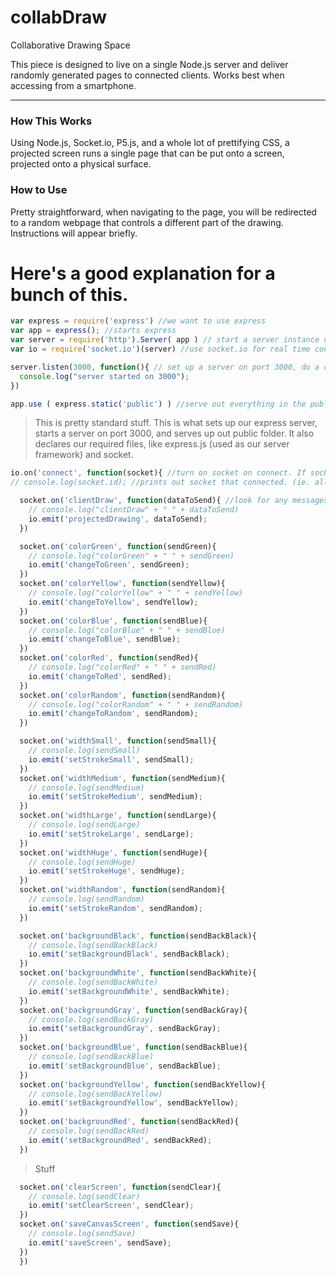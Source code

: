 # collabDraw
Collaborative Drawing Space

This piece is designed to live on a single Node.js server and deliver randomly generated pages to connected clients. Works best when accessing from a smartphone.

***

### How This Works

Using Node.js, Socket.io, P5.js, and a whole lot of prettifying CSS, a projected screen runs a single page that can be put onto a screen, projected onto a physical surface.

### How to Use

Pretty straightforward, when navigating to the page, you will be redirected to a random webpage that controls a different part of the drawing. Instructions will appear briefly.


# Here's a good explanation for a bunch of this.

```javascript
var express = require('express') //we want to use express
var app = express(); //starts express
var server = require('http').Server( app ) // start a server instance on a port
var io = require('socket.io')(server) //use socket.io for real time connections aka. wesockets

server.listen(3000, function(){ // set up a server on port 3000, do a callback when it starts successfully
  console.log("server started on 3000");
})

app.use ( express.static('public') ) //serve out everything in the public folder

```

> This is pretty standard stuff. This is what sets up our express server, starts a server on port 3000, and serves up out public folder.
It also declares our required files, like express.js (used as our server framework) and socket.

```javascript
io.on('connect', function(socket){ //turn on socket on connect. If socket.io sees a new connection, do something...
// console.log(socket.id); //prints out socket that connected. (ie. all users + the projection)

  socket.on('clientDraw', function(dataToSend){ //look for any messages with the 'clientDraw'
    // console.log("clientDraw" + " " + dataToSend)
    io.emit('projectedDrawing', dataToSend);
  })

```

```javascript
  socket.on('colorGreen', function(sendGreen){
    // console.log("colorGreen" + " " + sendGreen)
    io.emit('changeToGreen', sendGreen);
  })
  socket.on('colorYellow', function(sendYellow){
    // console.log("colorYellow" + " " + sendYellow)
    io.emit('changeToYellow', sendYellow);
  })
  socket.on('colorBlue', function(sendBlue){
    // console.log("colorBlue" + " " + sendBlue)
    io.emit('changeToBlue', sendBlue);
  })
  socket.on('colorRed', function(sendRed){
    // console.log("colorRed" + " " + sendRed)
    io.emit('changeToRed', sendRed);
  })
  socket.on('colorRandom', function(sendRandom){
    // console.log("colorRandom" + " " + sendRandom)
    io.emit('changeToRandom', sendRandom);
  })
```

```javascript
  socket.on('widthSmall', function(sendSmall){
    // console.log(sendSmall)
    io.emit('setStrokeSmall', sendSmall);
  })
  socket.on('widthMedium', function(sendMedium){
    // console.log(sendMedium)
    io.emit('setStrokeMedium', sendMedium);
  })
  socket.on('widthLarge', function(sendLarge){
    // console.log(sendLarge)
    io.emit('setStrokeLarge', sendLarge);
  })
  socket.on('widthHuge', function(sendHuge){
    // console.log(sendHuge)
    io.emit('setStrokeHuge', sendHuge);
  })
  socket.on('widthRandom', function(sendRandom){
    // console.log(sendRandom)
    io.emit('setStrokeRandom', sendRandom);
  })
```

```javascript
  socket.on('backgroundBlack', function(sendBackBlack){
    // console.log(sendBackBlack)
    io.emit('setBackgroundBlack', sendBackBlack);
  })
  socket.on('backgroundWhite', function(sendBackWhite){
    // console.log(sendBackWhite)
    io.emit('setBackgroundWhite', sendBackWhite);
  })
  socket.on('backgroundGray', function(sendBackGray){
    // console.log(sendBackGray)
    io.emit('setBackgroundGray', sendBackGray);
  })
  socket.on('backgroundBlue', function(sendBackBlue){
    // console.log(sendBackBlue)
    io.emit('setBackgroundBlue', sendBackBlue);
  })
  socket.on('backgroundYellow', function(sendBackYellow){
    // console.log(sendBackYellow)
    io.emit('setBackgroundYellow', sendBackYellow);
  })
  socket.on('backgroundRed', function(sendBackRed){
    // console.log(sendBackRed)
    io.emit('setBackgroundRed', sendBackRed);
  })
```

> Stuff


```javascript
  socket.on('clearScreen', function(sendClear){
    // console.log(sendClear)
    io.emit('setClearScreen', sendClear);
  })
  socket.on('saveCanvasScreen', function(sendSave){
    // console.log(sendSave)
    io.emit('saveScreen', sendSave);
  })
  })
```
